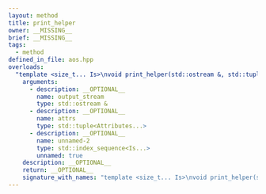 ```yaml
---
layout: method
title: print_helper
owner: __MISSING__
brief: __MISSING__
tags:
  - method
defined_in_file: aos.hpp
overloads:
  "template <size_t... Is>\nvoid print_helper(std::ostream &, std::tuple<Attributes...>, std::index_sequence<Is...>)":
    arguments:
      - description: __OPTIONAL__
        name: output_stream
        type: std::ostream &
      - description: __OPTIONAL__
        name: attrs
        type: std::tuple<Attributes...>
      - description: __OPTIONAL__
        name: unnamed-2
        type: std::index_sequence<Is...>
        unnamed: true
    description: __OPTIONAL__
    return: __OPTIONAL__
    signature_with_names: "template <size_t... Is>\nvoid print_helper(std::ostream & output_stream, std::tuple<Attributes...> attrs, std::index_sequence<Is...>)"
---
```

